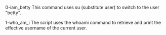 0-iam_betty
This command uses su (substitute user) to switch to the user "betty".

 1-who_am_i
 The script uses the whoami command to retrieve and print the effective username of the current user.
 